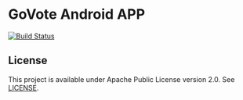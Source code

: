 # GoVote Android APP  
[![Build Status](https://travis-ci.org/govote/govote.android.svg?branch=master)](https://travis-ci.org/govote/govote.android)  

## License
This project is available under Apache Public License version 2.0. See [LICENSE](LICENSE).
